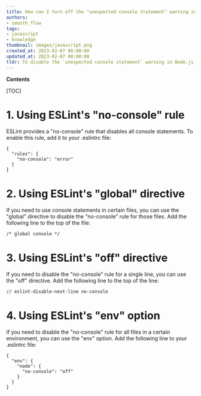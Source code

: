 ```yaml
---
title: How can I turn off the "unexpected console statement" warning in Node.js using eslint?
authors:
- smooth_flow
tags:
- javascript
- knowledge
thumbnail: images/javascript.png
created_at: 2023-02-07 00:00:00
updated_at: 2023-02-07 00:00:00
tldr: To disable the `unexpected console statement` warning in Node.js, add /* eslint-disable no-console */ at the top of the file.
---
```


**Contents**

[TOC]

# 1. Using ESLint's "no-console" rule

ESLint provides a "no-console" rule that disables all console statements. To enable this rule, add it to your .eslintrc file:

```
{
  "rules": {
    "no-console": "error"
  }
}
```

# 2. Using ESLint's "global" directive

If you need to use console statements in certain files, you can use the "global" directive to disable the "no-console" rule for those files. Add the following line to the top of the file:

```
/* global console */
```

# 3. Using ESLint's "off" directive

If you need to disable the "no-console" rule for a single line, you can use the "off" directive. Add the following line to the top of the line:

```
// eslint-disable-next-line no-console
```

# 4. Using ESLint's "env" option

If you need to disable the "no-console" rule for all files in a certain environment, you can use the "env" option. Add the following line to your .eslintrc file:

```
{
  "env": {
    "node": {
      "no-console": "off"
    }
  }
}
```

